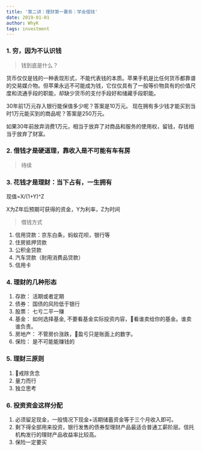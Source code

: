 ```yaml
---
title: '第二讲：理财第一要务：学会借钱'
date: 2019-01-01
author: WhyK
tags: investment
---
```

### 1. 穷，因为不认识钱
> 钱到底是什么？

货币仅仅是钱的一种表现形式，不能代表钱的本质。苹果手机是比任何货币都靠谱的交易媒介物。但苹果永远不可能成为钱，它仅仅具有了一般等价物具有的价值尺度和流通手段的职能，却缺少货币的支付手段好和储藏手段职能。

30年前1万元存入银行能保值多少呢？答案是10万元。
现在拥有多少钱才能买到当时1万元能买到的商品呢？答案是250万元。

如果30年前放弃消费1万元，相当于放弃了对商品和服务的使用权，留钱，存钱相当于放弃了财富。

### 2. 借钱才是硬道理，靠收入是不可能有车有房
> 待续

### 3. 花钱才是理财：当下占有，一生拥有
现值=X/(1+Y)^Z 

X为Z年后预期可获得的资金，Y为利率，Z为时间
> 借钱方式
1. 信用贷款：京东白条，蚂蚁花呗，银行等
2. 住房抵押贷款
3. 公积金贷款
4. 汽车贷款（耐用消费品贷款）
5. 信用卡

### 4. 理财的几种形态

1. 存款： 活期或者定期
2. 债券： 国债的风险低于银行
3. 股票： 七亏二平一赚
4. 基金： 如何选择基金, 不要看基金实际投资内容，看谁卖给你的基金。谁卖谁负责。
5. 房地产： 不管房价涨跌，盈亏只是账面上的数字。
6. 保险： 是不可能能赚钱的

### 5. 理财三原则

1. 戒除贪念
2. 量力而行
3. 独立思考

### 6. 投资资金这样分配

1. 必须留足现金，一般情况下现金+活期储蓄资金等于三个月收入即可。
2. 剩下得全部用来投资，银行发售的债券型理财产品最适合普通工薪阶层。信托机构发行的理财产品收益率比较高。
3. 保险一定要买



